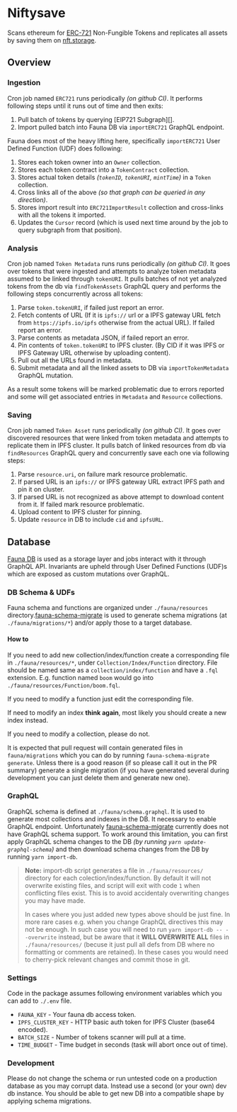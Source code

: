 # Niftysave

Scans ethereum for [ERC-721][] Non-Fungible Tokens and replicates all assets
by saving them on [nft.storage][].

## Overview

### Ingestion

Cron job named `ERC721` runs periodically _(on github CI)_.
It performs following steps until it runs out of time and then exits:

1. Pull batch of tokens by querying [EIP721 Subgraph][].
2. Import pulled batch into Fauna DB via `importERC721` GraphQL endpoint.

Fauna does most of the heavy lifting here, specifically `importERC721` User Defined Function (UDF) does following:

1. Stores each token owner into an `Owner` collection.
2. Stores each token contract into a `TokenContract` collection.
3. Stores actual token details _(`tokenID`, `tokenURI`, `mintTime`)_ in a `Token` collection.
4. Cross links all of the above _(so that graph can be queried in any direction)_.
5. Stores import result into `ERC721ImportResult` collection and cross-links with all the tokens it imported.
6. Updates the `Cursor` record (which is used next time around by the job to query subgraph from that position).

### Analysis

Cron job named `Token Metadata` runs runs periodically _(on github CI)_. It goes over tokens that were ingested and attempts to analyze token metadata assumed to be linked through `tokenURI`. It pulls batches of not yet analyzed tokens from the db via `findTokenAssets` GraphQL query and performs the following steps concurrently across all tokens:

1. Parse `token.tokenURI`, if failed just report an error.
2. Fetch contents of URL (If it is `ipfs://` url or a IPFS gateway URL fetch from `https://ipfs.io/ipfs` otherwise from the actual URL). If failed report an error.
3. Parse contents as metadata JSON, if failed report an error.
4. Pin contents of `token.tokenURI` to IPFS cluster. (By CID if it was IPFS or IPFS Gateway URL otherwise by uploading content).
5. Pull out all the URLs found in metadata.
6. Submit metadata and all the linked assets to DB via `importTokenMetadata` GraphQL mutation.

As a result some tokens will be marked problematic due to errors reported and some will get associated entries in `Metadata` and `Resource` collections.

### Saving

Cron job named `Token Asset` runs periodically _(on github CI)_. It goes over discovered resources that were linked from token metadata and attempts to replicate them in IPFS cluster. It pulls batch of linked resources from db via `findResources` GraphQL query and concurrently save each one via following steps:

1. Parse `resource.uri`, on failure mark resource problematic.
2. If parsed URL is an `ipfs://` or IPFS gateway URL extract IPFS path and pin it on cluster.
3. If parsed URL is not recognized as above attempt to download content from it. If failed mark resource problematic.
4. Upload content to IPFS cluster for pinning.
5. Update `resource` in DB to include `cid` and `ipfsURL`.

## Database

[Fauna DB][] is used as a storage layer and jobs interact with it through
GraphQL API. Invariants are upheld through User Defined Functions (UDF)s which
are exposed as custom mutations over GraphQL.

### DB Schema & UDFs

Fauna schema and functions are organized under `./fauna/resources` directory.[fauna-schema-migrate][] is used to generate schema migrations (at `./fauna/migrations/*`) and/or apply those to a target database.

#### How to

If you need to add new collection/index/function create a corresponding file in
`./fauna/resources/*`, under `Collection/Index/Function` directory. File should
be named same as a `collection/index/function` and have a `.fql` extension. E.g.
function named `boom` would go into `./fauna/resources/Function/boom.fql`.

If you need to modify a function just edit the corresponding file.

If need to modify an index **think again**, most likely you should create a new
index instead.

If you need to modify a collection, please do not.

It is expected that pull request will contain generated files in `fauna/migrations`
which you can do by running `fauna-schema-migrate generate`. Unless there is a
good reason (if so please call it out in the PR summary) generate a single
migration (if you have generated several during development you can just delete
them and generate new one).

### GraphQL

GraphQL schema is defined at `./fauna/schema.graphql`. It is used to generate
most collections and indexes in the DB. It necessary to enable GraphQL endpoint.
Unfortunately [fauna-schema-migrate][] currently does not have GraphQL schema support.
To work around this limitation, you can first apply GraphQL schema changes to the
DB _(by running `yarn update-graphql-schema`)_ and then download schema changes
from the DB by running `yarn import-db`.

> **Note:** import-db script generates a file in `./fauna/resources/` directory for each colection/index/function. By default it will not overwrite existing files, and script will exit with code `1` when conflicting files exist. This is to avoid accidentaly overwriting changes you may have made.
>
> In cases where you just added new types above should be just fine. In more rare cases e.g. when you change GraphQL directives this may not be enough. In such case you will need to run `yarn import-db -- --overwrite` instead, but be aware that it **WILL OVERWRITE ALL** files in `./fauna/resources/` (becuse it just pull all defs from DB where no formatting or comments are retained). In these cases you would need to cherry-pick relevant changes and commit those in git.

### Settings

Code in the package assumes following environment variables which you can add to `./.env` file.

- `FAUNA_KEY` - Your fauna db access token.
- `IPFS_CLUSTER_KEY` - HTTP basic auth token for IPFS Cluster (base64 encoded).
- `BATCH_SIZE` - Number of tokens scanner will pull at a time.
- `TIME_BUDGET` - Time budget in seconds (task will abort once out of time).

### Development

Please do not change the schema or run untested code on a production database as you may corrupt data. Instead use a second (or your own) dev db instance. You should be
able to get new DB into a compatible shape by applying schema migrations.

[fauna-schema-migrate]: https://github.com/fauna-labs/fauna-schema-migrate
[erc-721]: https://eips.ethereum.org/EIPS/eip-721
[nft.storage]: https://nft.storage/
[eip721-subgraph]: https://thegraph.com/explorer/subgraph/nftstorage/eip721-subgraph
[fauna db]: https://fauna.com/
